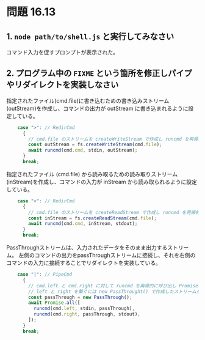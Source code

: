 # 問題 16.13

## 1. `node path/to/shell.js` と実行してみなさい

コマンド入力を促すプロンプトが表示された。

## 2. プログラム中の `FIXME` という箇所を修正しパイプやリダイレクトを実装しなさい

指定されたファイル(cmd.file)に書き込むための書き込みストリーム(outStream)を作成し、コマンドの出力が outStream に書き込まれるように設定している。

```javascript
    case ">": // RedirCmd
      {
        // cmd.file のストリームを createWriteStream で作成し runcmd を再帰的に呼び出す
        const outStream = fs.createWriteStream(cmd.file);
        await runcmd(cmd.cmd, stdin, outStream);
      }
      break;
```

指定されたファイル (cmd.file) から読み取るための読み取りストリーム(inStream)を作成し、コマンドの入力が inStream から読み取られるように設定している。

```javascript
    case "<": // RedirCmd
      {
        // cmd.file のストリームを createReadStream で作成し runcmd を再帰的に呼び出す
        const inStream = fs.createReadStream(cmd.file);
        await runcmd(cmd.cmd, inStream, stdout);
      }
      break;
```

PassThroughストリームは、入力されたデータをそのまま出力するストリーム。
左側のコマンドの出力をpassThroughストリームに接続し、それを右側のコマンドの入力に接続することでリダイレクトを実装している。

```javascript
    case "|": // PipeCmd
      {
        // cmd.left と cmd.right に対して runcmd を再帰的に呼び出し Promise.all で待つ
        // left と right を繋ぐには new PassThrought() で作成したストリームを使用する
        const passThrough = new PassThrough();
        await Promise.all([
          runcmd(cmd.left, stdin, passThrough),
          runcmd(cmd.right, passThrough, stdout),
        ]);
      }
      break;
```
